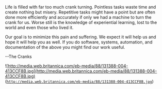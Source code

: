 Life is filled with far too much crank turning.  Pointless tasks waste time and create nothing but misery. Repetitive tasks might have a point but are often done more efficiently and accurately if only we had a machine to turn the crank for us.  Worse still is the knowledge of experiential learning, lost to the world and even those who lived it.

Our goal is to minimize this pain and suffering.  We expect it will help us and hope it will help you as well.  If you do software, systems, automation, and documentation of the above you might find our work useful.

--The Cranks

![http://media.web.britannica.com/eb-media/88/131388-004-413CCF8B.jpg](http://media.web.britannica.com/eb-media/88/131388-004-413CCF8B.jpg)
<br>
(<code>http://media.web.britannica.com/eb-media/88/131388-004-413CCF8B.jpg</code>)